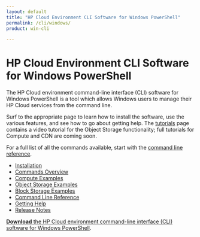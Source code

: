 ```yaml
---
layout: default
title: "HP Cloud Environment CLI Software for Windows PowerShell"
permalink: /cli/windows/
product: win-cli

---
```

# HP Cloud Environment CLI Software for Windows PowerShell

The HP Cloud environment command-line interface (CLI) software for Windows PowerShell is a tool which allows Windows users to manage their HP Cloud services from the command line.

Surf to the appropriate page to learn how to install the software, use the various features, and see how to go about getting help.  The [tutorials](/cli/windows/tutorials) page contains a video tutorial for the Object Storage functionality; full tutorials for Compute and CDN are coming soon.  

For a full list of all the commands available, start with the [command line reference](/cli/windows/reference).

+ [Installation](/cli/windows/installation)
+ [Commands Overview](/cli/windows/commands)
+ [Compute Examples](/cli/windows/compute)
+ [Object Storage Examples](/cli/windows/containers-and-folders)
+ [Block Storage Examples](/cli/windows/block-storage)
+ [Command Line Reference](/cli/windows/reference)
+ [Getting Help](/cli/windows/help)
+ [Release Notes](/cli/windows/release-notes)

[**Download** the HP Cloud environment command-line interface (CLI) software for Windows PowerShell](/file/WinCLI-1.3.1.9.zip). 
